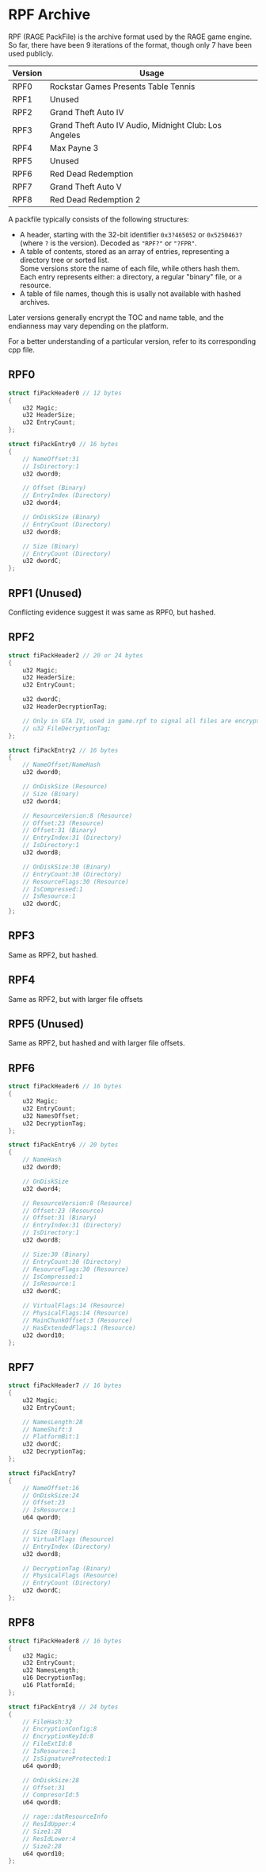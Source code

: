 # RPF Archive

RPF (RAGE PackFile) is the archive format used by the RAGE game engine.
So far, there have been 9 iterations of the format, though only 7 have been used publicly.

Version | Usage
--- | ---
RPF0 | Rockstar Games Presents Table Tennis
RPF1 | Unused
RPF2 | Grand Theft Auto IV
RPF3 | Grand Theft Auto IV Audio, Midnight Club: Los Angeles
RPF4 | Max Payne 3
RPF5 | Unused
RPF6 | Red Dead Redemption
RPF7 | Grand Theft Auto V
RPF8 | Red Dead Redemption 2

A packfile typically consists of the following structures:
* A header, starting with the 32-bit identifier `0x3?465052` or `0x5250463?` (where `?` is the version). Decoded as `"RPF?"` or `"?FPR"`.
* A table of contents, stored as an array of entries, representing a directory tree or sorted list.<br/>
  Some versions store the name of each file, while others hash them.<br/>
  Each entry represents either: a directory, a regular "binary" file, or a resource.
* A table of file names, though this is usally not available with hashed archives.

Later versions generally encrypt the TOC and name table, and the endianness may vary depending on the platform.

For a better understanding of a particular version, refer to its corresponding cpp file.

## RPF0

```cpp
struct fiPackHeader0 // 12 bytes
{
    u32 Magic;
    u32 HeaderSize;
    u32 EntryCount;
};

struct fiPackEntry0 // 16 bytes
{
    // NameOffset:31
    // IsDirectory:1
    u32 dword0;

    // Offset (Binary)
    // EntryIndex (Directory)
    u32 dword4;

    // OnDiskSize (Binary)
    // EntryCount (Directory)
    u32 dword8;

    // Size (Binary)
    // EntryCount (Directory)
    u32 dwordC;
};
```

## RPF1 (Unused)

Conflicting evidence suggest it was same as RPF0, but hashed.

## RPF2

```cpp
struct fiPackHeader2 // 20 or 24 bytes
{
    u32 Magic;
    u32 HeaderSize;
    u32 EntryCount;

    u32 dwordC;
    u32 HeaderDecryptionTag;

    // Only in GTA IV, used in game.rpf to signal all files are encrypted
    // u32 FileDecryptionTag;
};

struct fiPackEntry2 // 16 bytes
{
    // NameOffset/NameHash
    u32 dword0;

    // OnDiskSize (Resource)
    // Size (Binary)
    u32 dword4;

    // ResourceVersion:8 (Resource)
    // Offset:23 (Resource)
    // Offset:31 (Binary)
    // EntryIndex:31 (Directory)
    // IsDirectory:1
    u32 dword8;

    // OnDiskSize:30 (Binary)
    // EntryCount:30 (Directory)
    // ResourceFlags:30 (Resource)
    // IsCompressed:1
    // IsResource:1
    u32 dwordC;
};
```

## RPF3

Same as RPF2, but hashed.

## RPF4

Same as RPF2, but with larger file offsets

## RPF5 (Unused)

Same as RPF2, but hashed and with larger file offsets.

## RPF6

```cpp
struct fiPackHeader6 // 16 bytes
{
    u32 Magic;
    u32 EntryCount;
    u32 NamesOffset;
    u32 DecryptionTag;
};

struct fiPackEntry6 // 20 bytes
{
    // NameHash
    u32 dword0;

    // OnDiskSize
    u32 dword4;

    // ResourceVersion:8 (Resource)
    // Offset:23 (Resource)
    // Offset:31 (Binary)
    // EntryIndex:31 (Directory)
    // IsDirectory:1
    u32 dword8;

    // Size:30 (Binary)
    // EntryCount:30 (Directory)
    // ResourceFlags:30 (Resource)
    // IsCompressed:1
    // IsResource:1
    u32 dwordC;

    // VirtualFlags:14 (Resource)
    // PhysicalFlags:14 (Resource)
    // MainChunkOffset:3 (Resource)
    // HasExtendedFlags:1 (Resource)
    u32 dword10;
};
```

## RPF7

```cpp
struct fiPackHeader7 // 16 bytes
{
    u32 Magic;
    u32 EntryCount;

    // NamesLength:28
    // NameShift:3
    // PlatformBit:1
    u32 dwordC;
    u32 DecryptionTag;
};

struct fiPackEntry7
{
    // NameOffset:16
    // OnDiskSize:24
    // Offset:23
    // IsResource:1
    u64 qword0;

    // Size (Binary)
    // VirtualFlags (Resource)
    // EntryIndex (Directory)
    u32 dword8;

    // DecryptionTag (Binary)
    // PhysicalFlags (Resource)
    // EntryCount (Directory)
    u32 dwordC;
};
```

## RPF8

```cpp
struct fiPackHeader8 // 16 bytes
{
    u32 Magic;
    u32 EntryCount;
    u32 NamesLength;
    u16 DecryptionTag;
    u16 PlatformId;
};

struct fiPackEntry8 // 24 bytes
{
    // FileHash:32
    // EncryptionConfig:8
    // EncryptionKeyId:8
    // FileExtId:8
    // IsResource:1
    // IsSignatureProtected:1
    u64 qword0;

    // OnDiskSize:28
    // Offset:31
    // CompresorId:5
    u64 qword8;

    // rage::datResourceInfo
    // ResIdUpper:4
    // Size1:28
    // ResIdLower:4
    // Size2:28
    u64 qword10;
};
```
